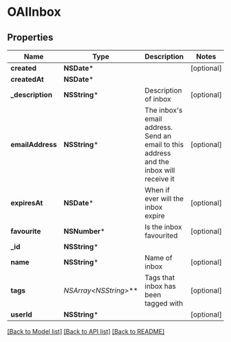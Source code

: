 # OAIInbox

## Properties
Name | Type | Description | Notes
------------ | ------------- | ------------- | -------------
**created** | **NSDate*** |  | [optional] 
**createdAt** | **NSDate*** |  | 
**_description** | **NSString*** | Description of inbox | [optional] 
**emailAddress** | **NSString*** | The inbox&#39;s email address. Send an email to this address and the inbox will receive it | [optional] 
**expiresAt** | **NSDate*** | When if ever will the inbox expire | [optional] 
**favourite** | **NSNumber*** | Is the inbox favourited | [optional] 
**_id** | **NSString*** |  | 
**name** | **NSString*** | Name of inbox | [optional] 
**tags** | **NSArray&lt;NSString*&gt;*** | Tags that inbox has been tagged with | [optional] 
**userId** | **NSString*** |  | [optional] 

[[Back to Model list]](../README.md#documentation-for-models) [[Back to API list]](../README.md#documentation-for-api-endpoints) [[Back to README]](../README.md)


